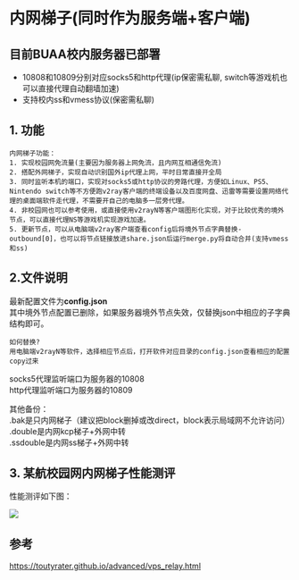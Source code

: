 # 内网梯子(同时作为服务端+客户端)
## 目前BUAA校内服务器已部署
- 10808和10809分别对应socks5和http代理(ip保密需私聊, switch等游戏机也可以直接代理自动翻墙加速)
- 支持校内ss和vmess协议(保密需私聊)

## 1. 功能
```
内网梯子功能：
1. 实现校园网免流量(主要因为服务器上网免流，且内网互相通信免流)
2. 搭配外网梯子，实现自动识别国外ip代理上网，平时日常直接开全局
3. 同时监听本机的端口，实现对socks5或http协议的旁路代理，方便如Linux、PS5、Nintendo switch等不方便跑v2ray客户端的终端设备以及百度网盘、迅雷等需要设置网络代理的桌面端软件走代理，不需要开自己的电脑多一层旁代理。
4. 非校园网也可以参考使用，或直接使用v2rayN等客户端图形化实现，对于比较优秀的境外节点，可以直接代理NS等游戏机实现游戏加速。
5. 更新节点，可以从电脑端v2ray客户端查看config后将境外节点字典替换-outbound[0]，也可以将节点链接放进share.json后运行merge.py将自动合并(支持vmess和ss)
```


## 2.文件说明
最新配置文件为**config.json**  
其中境外节点配置已删除，如果服务器境外节点失效，仅替换json中相应的子字典结构即可。  
```
如何替换?
用电脑端v2rayN等软件，选择相应节点后，打开软件对应目录的config.json查看相应的配置copy过来
```
socks5代理监听端口为服务器的10808  
http代理监听端口为服务器的10809  

其他备份：  
.bak是只内网梯子（建议把block删掉或改direct，block表示局域网不允许访问）  
.double是内网kcp梯子+外网中转  
.ssdouble是内网ss梯子+外网中转  


## 3. 某航校园网内网梯子性能测评
性能测评如下图：

![](test.png)

## 参考
https://toutyrater.github.io/advanced/vps_relay.html